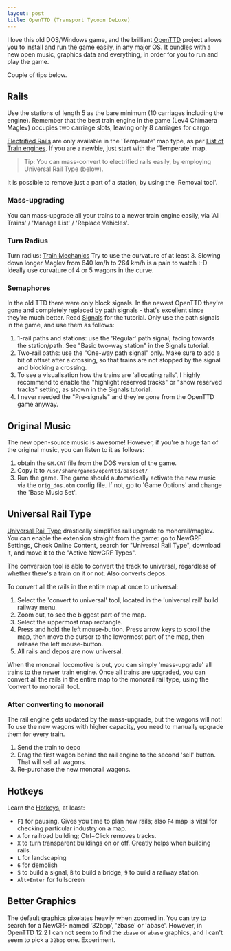 ```yaml
---
layout: post
title: OpenTTD (Transport Tycoon DeLuxe)
---
```


I love this old DOS/Windows game, and the brilliant [OpenTTD](https://www.openttd.org/) project
allows you to install and run the game easily, in any major OS. It bundles with
a new open music, graphics data and everything, in order for you to run and play the game.

Couple of tips below.

## Rails

Use the stations of length 5 as the bare minimum (10 carriages including the engine).
Remember that the best train engine in the game (Lev4 Chimaera Maglev) occupies two carriage slots, leaving
only 8 carriages for cargo.

[Electrified Rails](https://wiki.openttd.org/en/Manual/Base%20Set/Electrified%20railways) are only available
in the 'Temperate' map type, as per [List of Train engines](https://wiki.openttd.org/en/Manual/Trains#list-of-train-engines-and-carriages).
If you are a newbie, just start with the 'Temperate' map.

> Tip: You can mass-convert to electrified rails easily, by employing Universal Rail Type (below).

It is possible to remove just a part of a station, by using the 'Removal tool'.

### Mass-upgrading

You can mass-upgrade all your trains to a newer train engine easily, via 'All Trains' / 'Manage List' / 'Replace Vehicles'.

### Turn Radius

Turn radius: [Train Mechanics](https://wiki.openttd.org/en/Manual/Game%20Mechanics/#trains)
Try to use the curvature of at least 3. Slowing down longer Maglev from 640 km/h to 264 km/h is a pain to watch :-D
Ideally use curvature of 4 or 5 wagons in the curve.

### Semaphores

In the old TTD there were only block signals. In the newest OpenTTD they're gone and completely replaced
by path signals - that's excellent since they're much better. Read [Signals](https://wiki.openttd.org/en/Manual/Signals)
for the tutorial. Only use the path signals in the game, and use them as follows:

1. 1-rail paths and stations: use the 'Regular' path signal, facing towards the station/path. See "Basic two-way station" in the Signals tutorial.
2. Two-rail paths: use the "One-way path signal" only. Make sure to add a bit of offset after
   a crossing, so that trains are not stopped by the signal and blocking a crossing.
3. To see a visualisation how the trains are 'allocating rails', I highly recommend to enable the "highlight reserved tracks" or
   "show reserved tracks" setting, as shown in the Signals tutorial.
4. I never needed the "Pre-signals" and they're gone from the OpenTTD game anyway.

## Original Music

The new open-source music is awesome! However, if you're a huge fan of the original music,
you can listen to it as follows:

1. obtain the `GM.CAT` file from the DOS version of the game.
2. Copy it to `/usr/share/games/openttd/baseset/`
3. Run the game. The game should automatically activate the new music via the `orig_dos.obm` config file. If not, go to
   'Game Options' and change the 'Base Music Set'.

## Universal Rail Type

[Universal Rail Type](https://wiki.openttd.org/en/Community/NewGRF/Universal%20Rail%20Type)
drastically simplifies rail upgrade to monorail/maglev. You can enable the extension
straight from the game: go to NewGRF Settings, Check Online Content, search for "Universal Rail Type",
download it, and move it to the "Active NewGRF Types".

The conversion tool is able to convert the track to universal, regardless of whether there's a train on it or not.
Also converts depos.

To convert all the rails in the entire map at once to universal:

1. Select the 'convert to universal' tool, located in the 'universal rail' build railway menu.
2. Zoom out, to see the biggest part of the map.
3. Select the uppermost map rectangle.
4. Press and hold the left mouse-button. Press arrow keys to scroll the map, then move the cursor to the lowermost part of the map, then release the left mouse-button.
5. All rails and depos are now universal.

When the monorail locomotive is out, you can simply 'mass-upgrade' all trains to the newer train engine. Once all trains are upgraded,
you can convert all the rails in the entire map to the monorail rail type, using the 'convert to monorail' tool.

### After converting to monorail

The rail engine gets updated by the mass-upgrade, but the wagons will not! To use the new wagons with higher capacity,
you need to manually upgrade them for every train.

1. Send the train to depo
2. Drag the first wagon behind the rail engine to the second 'sell' button. That will sell all wagons.
3. Re-purchase the new monorail wagons.

## Hotkeys

Learn the [Hotkeys](https://wiki.openttd.org/en/Manual/Hotkeys), at least:

* `F1` for pausing. Gives you time to plan new rails; also `F4` map is vital for checking particular industry on a map.
* `A` for railroad building; Ctrl+Click removes tracks.
* `X` to turn transparent buildings on or off. Greatly helps when building rails.
* `L` for landscaping
* `6` for demolish
* `S` to build a signal, `B` to build a bridge, `9` to build a railway station.
* `Alt+Enter` for fullscreen

## Better Graphics

The default graphics pixelates heavily when zoomed in. You can try to search for a NewGRF named '32bpp', 'zbase' or 'abase'.
However, in OpenTTD 12.2 I can not seem to find the `zbase` or `abase` graphics, and I can't seem to pick a `32bpp` one.
Experiment.
